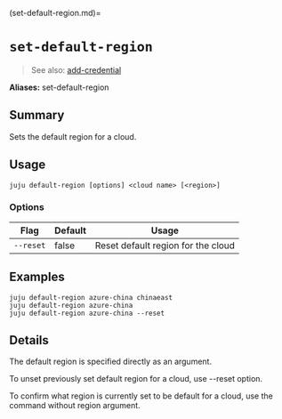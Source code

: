(set-default-region.md)=
# `set-default-region`
> See also: [add-credential](#add-credential)

**Aliases:** set-default-region

## Summary
Sets the default region for a cloud.

## Usage
```juju default-region [options] <cloud name> [<region>]```

### Options
| Flag | Default | Usage |
| --- | --- | --- |
| `--reset` | false | Reset default region for the cloud |

## Examples

    juju default-region azure-china chinaeast
    juju default-region azure-china
    juju default-region azure-china --reset


## Details
The default region is specified directly as an argument.

To unset previously set default region for a cloud, use --reset option.

To confirm what region is currently set to be default for a cloud, 
use the command without region argument.